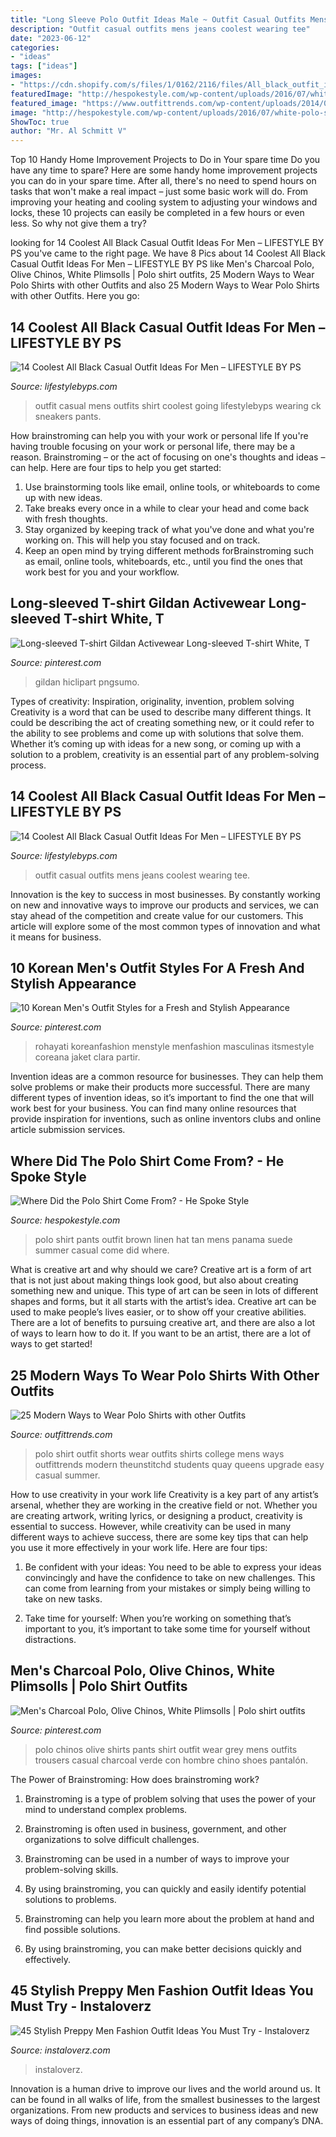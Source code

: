 ```yaml
---
title: "Long Sleeve Polo Outfit Ideas Male ~ Outfit Casual Outfits Mens Jeans Coolest Wearing Tee"
description: "Outfit casual outfits mens jeans coolest wearing tee"
date: "2023-06-12"
categories:
- "ideas"
tags: ["ideas"]
images:
- "https://cdn.shopify.com/s/files/1/0162/2116/files/All_black_outfit_ideas_for_mentitled_design_7.jpg?v=1509700746"
featuredImage: "http://hespokestyle.com/wp-content/uploads/2016/07/white-polo-shirt-tan-linen-pants-panama-hat-brown-suede-loafers-mens-casual-summer-outfit-ideas-7.jpg"
featured_image: "https://www.outfittrends.com/wp-content/uploads/2014/08/white-polo-shirt.jpg"
image: "http://hespokestyle.com/wp-content/uploads/2016/07/white-polo-shirt-tan-linen-pants-panama-hat-brown-suede-loafers-mens-casual-summer-outfit-ideas-7.jpg"
ShowToc: true
author: "Mr. Al Schmitt V"
---
```



Top 10 Handy Home Improvement Projects to Do in Your spare time
Do you have any time to spare? Here are some handy home improvement projects you can do in your spare time. After all, there's no need to spend hours on tasks that won't make a real impact – just some basic work will do. From improving your heating and cooling system to adjusting your windows and locks, these 10 projects can easily be completed in a few hours or even less. So why not give them a try?

	

		
looking for 14 Coolest All Black Casual Outfit Ideas For Men – LIFESTYLE BY PS you've came to the right page. We have 8 Pics about 14 Coolest All Black Casual Outfit Ideas For Men – LIFESTYLE BY PS like Men&#039;s Charcoal Polo, Olive Chinos, White Plimsolls | Polo shirt outfits, 25 Modern Ways to Wear Polo Shirts with other Outfits and also 25 Modern Ways to Wear Polo Shirts with other Outfits. Here you go:
		
    
## 14 Coolest All Black Casual Outfit Ideas For Men – LIFESTYLE BY PS

<img loading=lazy src="https://cdn.shopify.com/s/files/1/0162/2116/files/All_black_outfit_ideas_for_mentitled_design_7.jpg?v=1509700746" onerror="this.onerror=null;this.src='https://tse2.mm.bing.net/th?id=OIP.zXpj7LVQ13XBknWtXBwSKwHaLG&amp;pid=15.1';" alt="14 Coolest All Black Casual Outfit Ideas For Men – LIFESTYLE BY PS">

_Source: lifestylebyps.com_

>outfit casual mens outfits shirt coolest going lifestylebyps wearing ck sneakers pants. 

	

How brainstroming can help you with your work or personal life
If you're having trouble focusing on your work or personal life, there may be a reason. Brainstroming – or the act of focusing on one's thoughts and ideas – can help. Here are four tips to help you get started: 
1. Use brainstorming tools like email, online tools, or whiteboards to come up with new ideas. 
2. Take breaks every once in a while to clear your head and come back with fresh thoughts. 
3. Stay organized by keeping track of what you've done and what you're working on. This will help you stay focused and on track. 
4. Keep an open mind by trying different methods forBrainstroming such as email, online tools, whiteboards, etc., until you find the ones that work best for you and your workflow.

    
## Long-sleeved T-shirt Gildan Activewear Long-sleeved T-shirt White, T

<img loading=lazy src="https://i.pinimg.com/736x/aa/3b/c2/aa3bc28f50133c364c98df8d8f62a3d6.jpg" onerror="this.onerror=null;this.src='https://tse3.mm.bing.net/th?id=OIP.0tm1nMjA1XULZkj9QvKLTAHaJQ&amp;pid=15.1';" alt="Long-sleeved T-shirt Gildan Activewear Long-sleeved T-shirt White, T">

_Source: pinterest.com_

>gildan hiclipart pngsumo. 

	

Types of creativity: Inspiration, originality, invention, problem solving
Creativity is a word that can be used to describe many different things. It could be describing the act of creating something new, or it could refer to the ability to see problems and come up with solutions that solve them. Whether it’s coming up with ideas for a new song, or coming up with a solution to a problem, creativity is an essential part of any problem-solving process.

    
## 14 Coolest All Black Casual Outfit Ideas For Men – LIFESTYLE BY PS

<img loading=lazy src="https://cdn.shopify.com/s/files/1/0162/2116/files/All_black_outfit_ideas_for_mentitled_design_8.jpg?v=1509700749" onerror="this.onerror=null;this.src='https://tse1.mm.bing.net/th?id=OIP.AqEEwfSDM2BFbRIRc2ypLQHaLG&amp;pid=15.1';" alt="14 Coolest All Black Casual Outfit Ideas For Men – LIFESTYLE BY PS">

_Source: lifestylebyps.com_

>outfit casual outfits mens jeans coolest wearing tee. 

	

Innovation is the key to success in most businesses. By constantly working on new and innovative ways to improve our products and services, we can stay ahead of the competition and create value for our customers. This article will explore some of the most common types of innovation and what it means for business.

    
## 10 Korean Men&#039;s Outfit Styles For A Fresh And Stylish Appearance

<img loading=lazy src="https://i.pinimg.com/originals/73/05/87/730587022f61d5551d76e84131c48c59.jpg" onerror="this.onerror=null;this.src='https://tse3.mm.bing.net/th?id=OIP.sxcgmPGW7qBCpg32xoau7QHaLH&amp;pid=15.1';" alt="10 Korean Men&#039;s Outfit Styles for a Fresh and Stylish Appearance">

_Source: pinterest.com_

>rohayati koreanfashion menstyle menfashion masculinas itsmestyle coreana jaket clara partir. 

	

Invention ideas are a common resource for businesses. They can help them solve problems or make their products more successful. There are many different types of invention ideas, so it’s important to find the one that will work best for your business. You can find many online resources that provide inspiration for inventions, such as online inventors clubs and online article submission services.

    
## Where Did The Polo Shirt Come From? - He Spoke Style

<img loading=lazy src="http://hespokestyle.com/wp-content/uploads/2016/07/white-polo-shirt-tan-linen-pants-panama-hat-brown-suede-loafers-mens-casual-summer-outfit-ideas-7.jpg" onerror="this.onerror=null;this.src='https://tse1.mm.bing.net/th?id=OIP.71HqtRLPCWStzswcZgoFVgHaLH&amp;pid=15.1';" alt="Where Did the Polo Shirt Come From? - He Spoke Style">

_Source: hespokestyle.com_

>polo shirt pants outfit brown linen hat tan mens panama suede summer casual come did where. 

	

What is creative art and why should we care?
Creative art is a form of art that is not just about making things look good, but also about creating something new and unique. This type of art can be seen in lots of different shapes and forms, but it all starts with the artist’s idea. Creative art can be used to make people’s lives easier, or to show off your creative abilities. There are a lot of benefits to pursuing creative art, and there are also a lot of ways to learn how to do it. If you want to be an artist, there are a lot of ways to get started!

    
## 25 Modern Ways To Wear Polo Shirts With Other Outfits

<img loading=lazy src="https://www.outfittrends.com/wp-content/uploads/2014/08/white-polo-shirt.jpg" onerror="this.onerror=null;this.src='https://tse3.mm.bing.net/th?id=OIP.dBrS5dclZ650D_7o6SaXKwHaLJ&amp;pid=15.1';" alt="25 Modern Ways to Wear Polo Shirts with other Outfits">

_Source: outfittrends.com_

>polo shirt outfit shorts wear outfits shirts college mens ways outfittrends modern theunstitchd students quay queens upgrade easy casual summer. 

	

How to use creativity in your work life
Creativity is a key part of any artist’s arsenal, whether they are working in the creative field or not. Whether you are creating artwork, writing lyrics, or designing a product, creativity is essential to success. However, while creativity can be used in many different ways to achieve success, there are some key tips that can help you use it more effectively in your work life. Here are four tips:
1. Be confident with your ideas: You need to be able to express your ideas convincingly and have the confidence to take on new challenges. This can come from learning from your mistakes or simply being willing to take on new tasks.

2. Take time for yourself: When you’re working on something that’s important to you, it’s important to take some time for yourself without distractions.

    
## Men&#039;s Charcoal Polo, Olive Chinos, White Plimsolls | Polo Shirt Outfits

<img loading=lazy src="https://i.pinimg.com/originals/ef/55/5b/ef555b4a494f1c9065791f00a182eaba.jpg" onerror="this.onerror=null;this.src='https://tse3.mm.bing.net/th?id=OIP.AmfTTqlPiY4tT2ab4JfZggHaU7&amp;pid=15.1';" alt="Men&#039;s Charcoal Polo, Olive Chinos, White Plimsolls | Polo shirt outfits">

_Source: pinterest.com_

>polo chinos olive shirts pants shirt outfit wear grey mens outfits trousers casual charcoal verde con hombre chino shoes pantalón. 

	

The Power of Brainstroming: How does brainstroming work?
1. Brainstroming is a type of problem solving that uses the power of your mind to understand complex problems.
2. Brainstroming is often used in business, government, and other organizations to solve difficult challenges.

3. Brainstroming can be used in a number of ways to improve your problem-solving skills.

4. By using brainstroming, you can quickly and easily identify potential solutions to problems.

5. Brainstroming can help you learn more about the problem at hand and find possible solutions.

6. By using brainstroming, you can make better decisions quickly and effectively.

    
## 45 Stylish Preppy Men Fashion Outfit Ideas You Must Try - Instaloverz

<img loading=lazy src="https://instaloverz.com/wp-content/uploads/2017/04/7.-Preppy-Men-Fashion.jpg" onerror="this.onerror=null;this.src='https://tse4.mm.bing.net/th?id=OIP.HSYSnWMI74MS7io13hbWVgHaLG&amp;pid=15.1';" alt="45 Stylish Preppy Men Fashion Outfit Ideas You Must Try - Instaloverz">

_Source: instaloverz.com_

>instaloverz. 

	

Innovation is a human drive to improve our lives and the world around us. It can be found in all walks of life, from the smallest businesses to the largest organizations. From new products and services to business ideas and new ways of doing things, innovation is an essential part of any company’s DNA.

